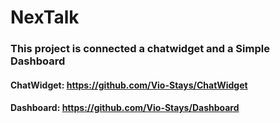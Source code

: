 # NexTalk

### This project is connected a chatwidget and a Simple Dashboard
#### ChatWidget: https://github.com/Vio-Stays/ChatWidget
#### Dashboard: https://github.com/Vio-Stays/Dashboard
